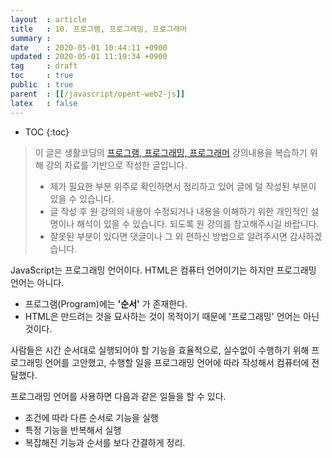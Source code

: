 ```yaml
---
layout  : article
title   : 10. 프로그램, 프로그래밍, 프로그래머
summary : 
date    : 2020-05-01 10:44:11 +0900
updated : 2020-05-01 11:19:34 +0900
tag     : draft
toc     : true
public  : true
parent  : [[/javascript/opent-web2-js]]
latex   : false
---
```

* TOC
{:toc}

> 이 글은 생활코딩의 [프로그램, 프로그래밍, 프로그래머](https://opentutorials.org/course/3085/18876) 강의내용을 복습하기 위해 강의 자료를 기반으로 작성한 글입니다.
>
> * 제가 필요한 부분 위주로 확인하면서 정리하고 있어 글에 덜 작성된 부분이 있을 수 있습니다.
> * 글 작성 후 원 강의의 내용이 수정되거나 내용을 이해하기 위한 개인적인 설명이나 해석이 있을 수 있습니다. 되도록 원 강의를 참고해주시길 바랍니다.
> * 잘못된 부분이 있다면 댓글이나 그 외 편하신 방법으로 알려주시면 감사하겠습니다.

JavaScript는 프로그래밍 언어이다. HTML은 컴퓨터 언어이기는 하지만 프로그래밍 언어는 아니다.

* 프로그램(Program)에는 **'순서'** 가 존재한다.
* HTML은 만드려는 것을 묘사하는 것이 목적이기 때문에 '프로그래밍' 언어는 아닌 것이다.

사람들은 시간 순서대로 실행되어야 할 기능을 효율적으로, 실수없이 수행하기 위해 프로그래밍 언어를 고안했고, 수행할 일을 프로그래밍 언어에 따라 작성해서 컴퓨터에 전달했다.

프로그래밍 언어를 사용하면 다음과 같은 일들을 할 수 있다.

* 조건에 따라 다른 순서로 기능을 실행
* 특정 기능을 반복해서 실행
* 복잡해진 기능과 순서를 보다 간결하게 정리.
